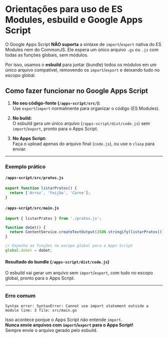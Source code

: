 # Orientações para uso de ES Modules, esbuild e Google Apps Script

O Google Apps Script **NÃO suporta** a sintaxe de `import`/`export` nativa do ES Modules nem do CommonJS. Ele espera um único arquivo `.gs` ou `.js` com todas as funções globais, sem módulos.

Por isso, usamos o **esbuild** para juntar (bundle) todos os módulos em um único arquivo compatível, removendo os `import`/`export` e deixando tudo no escopo global.

## Como fazer funcionar no Google Apps Script

1. **No seu código-fonte (`/apps-script/src/`):**  
   Use `export`/`import` normalmente para organizar o código (ES Modules).

2. **No build:**  
   O esbuild gera um único arquivo (`/apps-script/dist/code.js`) sem `import`/`export`, pronto para o Apps Script.

3. **No Apps Script:**  
   Faça o upload apenas do arquivo final (`code.js`), ou use o `clasp` para enviar.

---

### Exemplo prático

#### `/apps-script/src/pratos.js`
```js
export function listarPratos() {
  return ['Arroz', 'Feijão', 'Carne'];
}
```

#### `/apps-script/src/main.js`
```js
import { listarPratos } from './pratos.js';

function doGet() {
  return ContentService.createTextOutput(JSON.stringify(listarPratos()));
}

// Exponha as funções no escopo global para o Apps Script
global.doGet = doGet;
```

#### Resultado do bundle (`/apps-script/dist/code.js`)
O esbuild vai gerar um arquivo sem `import`/`export`, com tudo no escopo global, pronto para o Apps Script.

---

### Erro comum
```
Syntax error: SyntaxError: Cannot use import statement outside a module line: 3 file: src/main.gs
```
Isso acontece porque o Apps Script não entende `import`.  
**Nunca envie arquivos com `import`/`export` para o Apps Script!**  
Sempre envie o arquivo gerado pelo esbuild.
